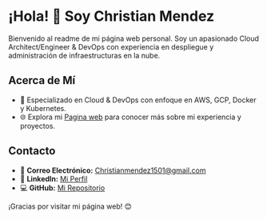 # ¡Hola! 👋 Soy Christian Mendez

Bienvenido al readme de mi página web personal. Soy un apasionado Cloud Architect/Engineer & DevOps con experiencia en despliegue y administración de infraestructuras en la nube.

## Acerca de Mí

- 🚀 Especializado en Cloud & DevOps con enfoque en AWS, GCP, Docker y Kubernetes.
- 🌐 Explora mi [Pagina web](https://christianmendez1501.github.io/) para conocer más sobre mi experiencia y proyectos.

## Contacto

- 📧 **Correo Electrónico:** [Christianmendez1501@gmail.com](mailto:Christianmendez1501@gmail.com)
- 💼 **LinkedIn:** [Mi Perfil](https://www.linkedin.com/in/christianmendezhernandez/)
- 💻 **GitHub:** [Mi Repositorio](https://github.com/christianmendez1501)

¡Gracias por visitar mi página web! 😊
